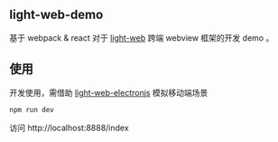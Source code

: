 ## light-web-demo
基于 webpack & react 对于 [light-web](https://github.com/amazingCoding/light-web-core) 跨端 webview 框架的开发 demo 。

## 使用
开发使用，需借助 [light-web-electronjs](https://github.com/amazingCoding/light-web-electron) 模拟移动端场景
```
npm run dev
```
访问 http://localhost:8888/index